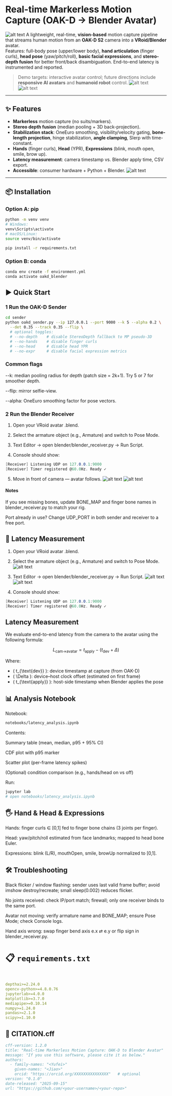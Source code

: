 # Real-time Markerless Motion Capture (OAK-D → Blender Avatar)
![alt text](Assets/yuidrinktea.png)
A lightweight, real-time, **vision-based** motion capture pipeline that streams human motion from an **OAK-D S2** camera into a **VRoid/Blender** avatar.  
Features: full-body pose (upper/lower body), **hand articulation** (finger curls), **head pose** (yaw/pitch/roll), **basic facial expressions**, and **stereo-depth fusion** for better front/back disambiguation. End-to-end latency is instrumented and reported.

> Demo targets: interactive avatar control; future directions include **responsive AI avatars** and **humanoid robot** control.
![alt text](Assets/yuiteapouring.png)
![alt text](Assets\yuiteadrinking.png)
---

## ✨ Features
- **Markerless** motion capture (no suits/markers).
- **Stereo depth fusion** (median pooling + 3D back-projection).
- **Stabilization stack**: OneEuro smoothing, visibility/velocity gating, **bone-length projection**, hinge stabilization, **angle clamping**, Slerp with time-constant.
- **Hands** (finger curls), **Head** (YPR), **Expressions** (blink, mouth open, smile, brow up).
- **Latency measurement**: camera timestamp vs. Blender apply time, CSV export.
- **Accessible**: consumer hardware + Python + Blender.
![alt text](<Assets/flowchart.png>)
---

## 📦 Installation

### Option A: pip
```bash
python -m venv venv
# Windows:
venv\Scripts\activate
# macOS/Linux:
source venv/bin/activate

pip install -r requirements.txt
```
### Option B: conda
```bash
conda env create -f environment.yml
conda activate oakd_blender
```

## ▶️ Quick Start

### 1 Run the OAK-D Sender
```bash
cd sender
python oakd_sender.py --ip 127.0.0.1 --port 9000 --k 5 --alpha 0.2 \
  --det 0.35 --track 0.35 --flip \
  # optional toggles:
  # --no-depth    # disable StereoDepth fallback to MP pseudo-3D
  # --no-hands    # disable finger curls
  # --no-head     # disable head YPR
  # --no-expr     # disable facial expression metrics
```
### Common flags

--k: median pooling radius for depth (patch size = 2k+1). Try 5 or 7 for smoother depth.

--flip: mirror selfie-view.

--alpha: OneEuro smoothing factor for pose vectors.

### 2 Run the Blender Receiver
1. Open your VRoid avatar .blend.

2. Select the armature object (e.g., Armature) and switch to Pose Mode.

3. Text Editor → open blender/blender_receiver.py → Run Script.

4. Console should show:
```csharp
[Receiver] Listening UDP on 127.0.0.1:9000
[Receiver] Timer registered @60.0Hz. Ready ✓
```
5. Move in front of camera — avatar follows.
![alt text](Assets/mocaphand.png)
![alt text](Assets/mocaphand2.png)
#### Notes

If you see missing bones, update BONE_MAP and finger bone names in blender_receiver.py to match your rig.

Port already in use? Change UDP_PORT in both sender and receiver to a free port.

## 🧪 Latency Measurement

1. Open your VRoid avatar .blend.

2. Select the armature object (e.g., Armature) and switch to Pose Mode.
![alt text](Assets/pose_mode.png)

3. Text Editor → open blender/blender_receiver.py → Run Script.
![alt text](Assets/runscript.png)
![alt text](Assets/BlenderScript.png)
4. Console should show:
```csharp
[Receiver] Listening UDP on 127.0.0.1:9000
[Receiver] Timer registered @60.0Hz. Ready ✓
```

## Latency Measurement

We evaluate end-to-end latency from the camera to the avatar using the following formula:

$$
L_{\text{cam→avatar}} = t_{\text{apply}} - (t_{\text{dev}} + \Delta)
$$

Where:

- \( t_{\text{dev}} \): device timestamp at capture (from OAK-D)
- \( \Delta \): device–host clock offset (estimated on first frame)
- \( t_{\text{apply}} \): host-side timestamp when Blender applies the pose

## 📊 Analysis Notebook 
Notebook: 
```bash 
notebooks/latency_analysis.ipynb 
```
Contents:

Summary table (mean, median, p95 + 95% CI)

CDF plot with p95 marker

Scatter plot (per-frame latency spikes)

(Optional) condition comparison (e.g., hands/head on vs off)

Run:
```bash 
jupyter lab
# open notebooks/latency_analysis.ipynb
```
## 🖐️ Hand & Head & Expressions

Hands: finger curls ∈ [0,1] fed to finger bone chains (3 joints per finger).

Head: yaw/pitch/roll estimated from face landmarks; mapped to head bone Euler.

Expressions: blink (L/R), mouthOpen, smile, browUp normalized to [0,1].

## 🛠️ Troubleshooting

Black flicker / window flashing: sender uses last valid frame buffer; avoid imshow destroy/recreate; small sleep(0.002) reduces flicker.

No joints received: check IP/port match; firewall; only one receiver binds to the same port.

Avatar not moving: verify armature name and BONE_MAP; ensure Pose Mode; check Console logs.

Hand axis wrong: swap finger bend axis e.x ⇄ e.y or flip sign in blender_receiver.py.


# 📋 `requirements.txt`
```yaml


depthai>=2.24.0
opencv-python>=4.8.0.76
jupyterlab>=4.0.0
matplotlib>=3.7.0
mediapipe>=0.10.14
numpy>=1.24.0
pandas>=2.1.0
scipy>=1.10.0
```

## 🧾 CITATION.cff

```bibtex
cff-version: 1.2.0
title: "Real-time Markerless Motion Capture: OAK-D to Blender Avatar"
message: "If you use this software, please cite it as below."
authors:
  - family-names: "<Yufei>"
    given-names: "<Jiao>"
    orcid: "https://orcid.org/XXXXXXXXXXXXXXX"   # optional
version: "0.1.0"
date-released: "2025-09-15"
url: "https://github.com/<your-username>/<your-repo>"
```